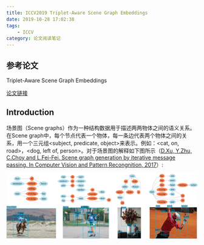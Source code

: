 ```yaml
---
title: ICCV2019 Triplet-Aware Scene Graph Embeddings
date: 2019-10-28 17:02:38
tags:
    - ICCV
category: 论文阅读笔记
---
```


<!--https://github.com/danfeiX/scene-graph-TF-release-->

## 参考论文

Triplet-Aware Scene Graph Embeddings

[论文链接](https://arxiv.org/pdf/1909.09256.pdf)

## Introduction

场景图（Scene graphs）作为一种结构数据用于描述两两物体之间的语义关系。在Scene graph中，每个节点代表一个物体，每一条边代表两个物体之间的关系，用一个三元组<subject, predicate, object>来表示。例如：<cat, on, road>，<dog, left of, person>。对于场景图的解释如下图所示（[D.Xu, Y.Zhu, C.Choy and L.Fei-Fei. Scene graph generation by iterative message passing. In Computer Vision and Pattern Recongnition, 2017](https://arxiv.org/pdf/1701.02426.pdf)）:

<!--more-->

![Scene Graph](/img/SceneGraph.jpg)

